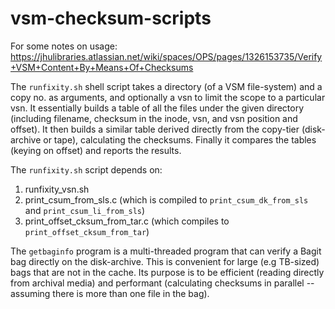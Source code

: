 # vsm-checksum-scripts

For some notes on usage: https://jhulibraries.atlassian.net/wiki/spaces/OPS/pages/1326153735/Verify+VSM+Content+By+Means+Of+Checksums

The `runfixity.sh` shell script takes a directory (of a VSM file-system) and a copy no. as arguments, and optionally a vsn to limit the scope to a particular vsn. It essentially builds a table of all the files under the given directory (including filename, checksum in the inode, vsn, and vsn position and offset). It then builds a similar table derived directly from the copy-tier (disk-archive or tape), calculating the checksums. Finally it compares the tables (keying on offset) and reports the results.

The `runfixity.sh` script depends on:
1. runfixity_vsn.sh
2. print_csum_from_sls.c (which is compiled to `print_csum_dk_from_sls` and `print_csum_li_from_sls`)
3. print_offset_cksum_from_tar.c (which compiles to `print_offset_cksum_from_tar`)

The `getbaginfo` program is a multi-threaded program that can verify a Bagit bag directly on the disk-archive. This is convenient for large (e.g TB-sized) bags that are not in the cache. Its purpose is to be efficient (reading directly from archival media) and performant (calculating checksums in parallel -- assuming there is more than one file in the bag).
